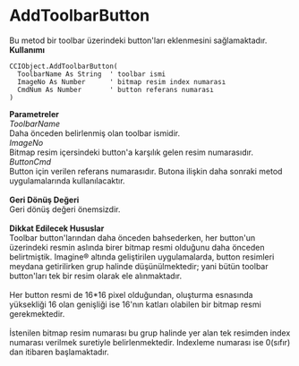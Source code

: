 # AddToolbarButton

Bu metod bir toolbar üzerindeki button'ları eklenmesini sağlamaktadır.\
**Kullanımı**

```
CCIObject.AddToolbarButton(
  ToolbarName As String  ' toolbar ismi
  ImageNo As Number      ' bitmap resim index numarası
  CmdNum As Number       ' button referans numarası
)
```

**Parametreler**\
_ToolbarName_\
Daha önceden belirlenmiş olan toolbar ismidir.\
_ImageNo_\
Bitmap resim içersindeki button'a karşılık gelen resim numarasıdır.\
_ButtonCmd_\
Button için verilen referans numarasıdır. Butona ilişkin daha sonraki metod uygulamalarında kullanılacaktır.\
\
**Geri Dönüş Değeri**\
Geri dönüş değeri önemsizdir.\
\
**Dikkat Edilecek Hususlar**\
Toolbar button'larından daha önceden bahsederken, her button'un üzerindeki resmin aslında birer bitmap resmi olduğunu daha önceden belirtmiştik. Imagine® altında geliştirilen uygulamalarda, button resimleri meydana getirilirken grup halinde düşünülmektedir; yani bütün toolbar button'ları tek bir resim olarak ele alınmaktadır.\
\
Her button resmi de 16\*16 pixel olduğundan, oluşturma esnasında yüksekliği 16 olan genişliği ise 16'nın katları olabilen bir bitmap resmi gerekmektedir.\
\
İstenilen bitmap resim numarası bu grup halinde yer alan tek resimden index numarası verilmek suretiyle belirlenmektedir. Indexleme numarası ise 0(sıfır) dan itibaren başlamaktadır.
